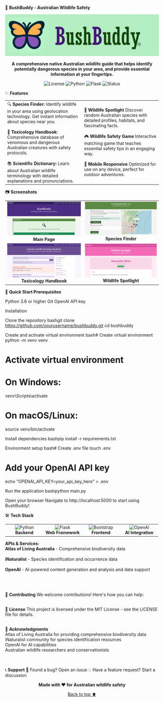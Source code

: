 🦘 <b>BushBuddy - Australian Wildlife Safety</b>
<div align="center">
  <img alt="BushBuddy Banner" src="static/bushbuddy-banner.png" />
  <p><strong>A comprehensive native Australian wildlife guide that helps identify potentially dangerous species in your area, and provide essential information at your fingertips.</strong></p>
  <p>
    <img alt="License" src="https://img.shields.io/badge/license-MIT-blue.svg">
    <img alt="Python" src="https://img.shields.io/badge/python-3.6+-green.svg">
    <img alt="Flask" src="https://img.shields.io/badge/flask-2.0+-yellow.svg">
    <img alt="Status" src="https://img.shields.io/badge/status-active-brightgreen">
  </p>
</div>

✨ <b>Features</b>
<table>
<tr>
<td width="50%">
🔍 <b>Species Finder:</b>
Identify wildlife in your area using geolocation technology. Get instant information about species near you.<br>
  <br>
🧪 <b>Toxicology Handbook:</b>
Comprehensive database of venomous and dangerous Australian creatures with safety protocols.<br>
  <br>
📚 <b>Scientific Dictionary:</b>
Learn about Australian wildlife terminology with detailed explanations and pronunciations.<br>
</td>
<td width="50%">
🦘 <b>Wildlife Spotlight</b>
Discover random Australian species with detailed profiles, habitats, and fascinating facts.<br>
  <br>
🎮 <b>Wildlife Safety Game</b>
Interactive matching game that teaches essential safety tips in an engaging way.<br>
  <br>
📱 <b>Mobile Responsive</b>
Optimized for use on any device, perfect for outdoor adventures.<br>
</td>
</tr>
</table>

📷 <b>Screenshots</b>
<div align="center">
  <table>
    <tr>
      <td align="center">
        <img src="static/main-page.png" width="400" alt="Species Finder"/>
        <br><strong>Main Page</strong>
      </td>
      <td align="center">
        <img src="static/species-page.png" width="400" alt="Wildlife Spotlight"/>
        <br><strong>Species Finder</strong>
      </td>
    </tr>
    <tr>
      <td align="center">
        <img src="static/toxicology-page.png" width="400" alt="Toxicology Guide"/>
        <br><strong>Toxicology Handbook</strong>
      </td>
      <td align="center">
        <img src="static/spotlight-page.png" width="400" alt="Wildlife Game"/>
        <br><strong>Wildlife Spotlight</strong>
      </td>
    </tr>
  </table>
</div>

🚀 <b>Quick Start
Prerequisites</b>

Python 3.6 or higher
Git
OpenAI API key

Installation

Clone the repository
bashgit clone https://github.com/yourusername/bushbuddy.git
cd bushbuddy

Create and activate virtual environment
bash# Create virtual environment
python -m venv venv

# Activate virtual environment
# On Windows:
venv\Scripts\activate

# On macOS/Linux:
source venv/bin/activate

Install dependencies
bashpip install -r requirements.txt

Environment setup
bash# Create .env file
touch .env

# Add your OpenAI API key
echo "OPENAI_API_KEY=your_api_key_here" > .env

Run the application
bashpython main.py

Open your browser
Navigate to http://localhost:5000 to start using BushBuddy!


🛠️ <b>Tech Stack</b>
<div align="center">
  <table>
    <tr>
      <td align="center" width="25%">
        <img src="https://img.shields.io/badge/Python-3776AB?style=for-the-badge&logo=python&logoColor=white" alt="Python"/>
        <br><strong>Backend</strong>
      </td>
      <td align="center" width="25%">
        <img src="https://img.shields.io/badge/Flask-000000?style=for-the-badge&logo=flask&logoColor=white" alt="Flask"/>
        <br><strong>Web Framework</strong>
      </td>
      <td align="center" width="25%">
        <img src="https://img.shields.io/badge/Bootstrap-563D7C?style=for-the-badge&logo=bootstrap&logoColor=white" alt="Bootstrap"/>
        <br><strong>Frontend</strong>
      </td>
      <td align="center" width="25%">
        <img src="https://img.shields.io/badge/OpenAI-412991?style=for-the-badge&logo=openai&logoColor=white" alt="OpenAI"/>
        <br><strong>AI Integration</strong>
      </td>
    </tr>
  </table>
</div>
<b>APIs & Services:</b>
<br>
<b>Atlas of Living Australia</b> - Comprehensive biodiversity data<br>
<br>
<b>iNaturalist</b> - Species identification and occurrence data<br>
<br>
<b>OpenAI</b> - AI-powered content generation and analysis and data support<br>
<br>
<br>
<br>

🤝 <b>Contributing</b>
We welcome contributions! Here's how you can help:
<br>
<br>

📄 <b>License</b>
This project is licensed under the MIT License - see the LICENSE file for details.
<br>
<br>

🙏 <b>Acknowledgments</b><br>
Atlas of Living Australia for providing comprehensive biodiversity data<br>
iNaturalist community for species identification resources<br>
OpenAI for AI capabilities<br>
Australian wildlife researchers and conservationists<br>
<br>
<br>

📞 <b>Support</b>
🐛 Found a bug? Open an issue
💡 Have a feature request? Start a discussion


<div align="center">
  <p><strong>Made with ❤️ for Australian wildlife safety</strong></p>
  <p>
    <a href="#-bushbuddy---australian-wildlife-safety">Back to top ⬆️</a>
  </p>
</div>
